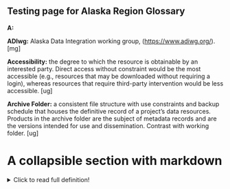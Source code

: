 ## Testing page for Alaska Region Glossary

**A:** 

 

**ADIwg:** Alaska Data Integration working group, (https://www.adiwg.org/). [mg] 

 

**Accessibility:** the degree to which the resource is obtainable by an interested party. Direct access without constraint would be the most accessible (e.g., resources that may be downloaded without requiring a login), whereas resources that require third-party intervention would be less accessible. [ug] 

 

**Archive Folder:** a consistent file structure with use constraints and backup schedule that houses the definitive record of a project’s data resources. Products in the archive folder are the subject of metadata records and are the versions intended for use and dissemination. Contrast with working folder. [ug] 


# A collapsible section with markdown
<details>
  <summary>Click to read full definition!</summary>

<details><summary>CLICK ME</summary>
<p>

#### yes, even hidden code blocks!



</p>
</details>
